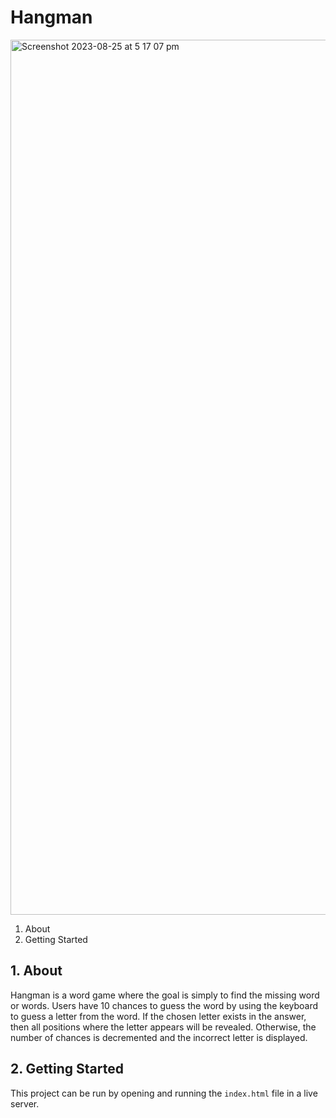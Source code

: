# Hangman
<img width="1400" alt="Screenshot 2023-08-25 at 5 17 07 pm" src="https://github.com/NematBhullar/Hangman/assets/91060343/14735e2e-06a9-46d1-82a9-0d11dffa4f34">

1. About
2. Getting Started

## 1. About 
Hangman is a word game where the goal is simply to find the missing word or words. Users have 10 
chances to guess the word by using the keyboard to guess a letter from the word. If the chosen letter exists in the answer, then all positions where the letter appears will be revealed. Otherwise, the number of chances is decremented and the incorrect letter is displayed.

## 2. Getting Started
This project can be run by opening and running the `index.html` file in a live server.
